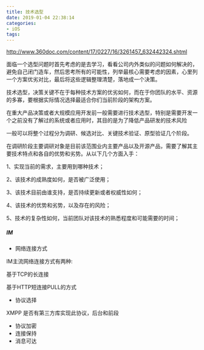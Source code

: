 ```yaml
---
title: 技术选型
date: 2019-01-04 22:38:14
categories:
- iOS
tags:
---
```

http://www.360doc.com/content/17/0227/16/3261457_632442324.shtml

面临一个选型问题时首先考虑的是去学习，看看公司内外类似的问题如何解决的，避免自己闭门造车，然后思考所有的可能性，列举最核心需要考虑的因素，心里列一个方案优劣对比，最后将这些逻辑整理清楚，落地成一个决策。


技术选型，决策关键不在于每种技术方案的优劣如何，而在于你团队的水平、资源的多寡，要根据实际情况选择最适合你们当前阶段的架构方案。

在重大产品决策或者大规模应用开发前一般需要进行技术选型，特别是需要开发一个之前没有了解过的系统或者应用时，其目的是为了降低产品研发的技术风险

一般可以将整个过程分为调研、候选对比、关键技术验证、原型验证几个阶段。

在调研阶段主要调研对象是目前该范围业内主要产品以及开源产品，需要了解其主要技术特点和各自的优势和劣势。从以下几个方面入手：

1、实现当前的需求，主要用到哪种技术；

2、该技术的成熟度如何，是否被广泛使用；

3、该技术目前由谁支持，是否持续更新或者权威性如何；

4、该技术的优势和劣势，以及存在的风险；

5、技术的复杂性如何，当前团队对该技术的熟悉程度和可能需要的时间；

##### IM
- 网络连接方式

IM主流网络连接方式有两种:

基于TCP的长连接

基于HTTP短连接PULL的方式

- 协议选择

XMPP
是否有第三方库实现此协议，后台和前段

- 协议加密
- 连接保持
- 消息可达
